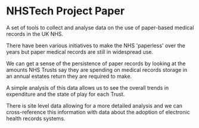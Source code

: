 # NHSTech Project Paper

A set of tools to collect and analyse data on the use of paper-based medical records in the UK NHS.

There have been various initiatives to make the NHS 'paperless' over the years but paper medical records are still in widespread use.

We can get a sense of the persistence of paper records by looking at the amounts NHS Trusts say they are spending on medical records storage in an annual estates return they are required to make.

A simple analysis of this data allows us to see the overall trends in expenditure and the state of play for each Trust.

There is site level data allowing for a more detailed analysis and we can cross-reference this information with data about the adoption of electronic health records systems.
